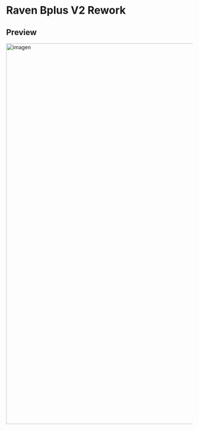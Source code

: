 # Raven Bplus V2 Rework


## Preview
<img width="1916" height="1026" alt="imagen" src="https://github.com/user-attachments/assets/00ba0035-ac30-4415-989e-c59c2cf8fe48" />

